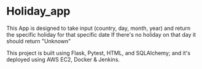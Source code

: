 # Holiday_app
This App is designed to take input (country, day, month, year) and return the specific holiday for that specific date
If there's no holiday on that day it should return "Unknown" 

This project is built using Flask, Pytest, HTML, and SQLAlchemy; and it's deployed using AWS EC2, Docker & Jenkins. 
